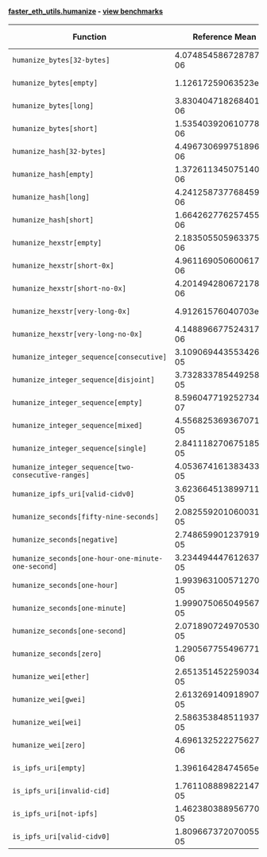 #### [faster_eth_utils.humanize](https://github.com/BobTheBuidler/faster-eth-utils/blob/master/faster_eth_utils/humanize.py) - [view benchmarks](https://github.com/BobTheBuidler/faster-eth-utils/blob/master/benchmarks/test_humanize_benchmarks.py)

| Function | Reference Mean | Faster Mean | % Change | Speedup (%) | x Faster | Faster |
|----------|---------------|-------------|----------|-------------|----------|--------|
| `humanize_bytes[32-bytes]` | 4.074854586728787e-06 | 2.5554408617735795e-06 | 37.29% | 59.46% | 1.59x | ✅ |
| `humanize_bytes[empty]` | 1.12617259063523e-06 | 8.254134567782844e-07 | 26.71% | 36.44% | 1.36x | ✅ |
| `humanize_bytes[long]` | 3.830404718268401e-06 | 2.3425481665869892e-06 | 38.84% | 63.51% | 1.64x | ✅ |
| `humanize_bytes[short]` | 1.5354039206107783e-06 | 1.1289843077197288e-06 | 26.47% | 36.00% | 1.36x | ✅ |
| `humanize_hash[32-bytes]` | 4.496730699751896e-06 | 2.5430640785964033e-06 | 43.45% | 76.82% | 1.77x | ✅ |
| `humanize_hash[empty]` | 1.3726113450751409e-06 | 8.612422453628528e-07 | 37.26% | 59.38% | 1.59x | ✅ |
| `humanize_hash[long]` | 4.241258737768459e-06 | 2.330904542310913e-06 | 45.04% | 81.96% | 1.82x | ✅ |
| `humanize_hash[short]` | 1.664262776257455e-06 | 1.1379013082907532e-06 | 31.63% | 46.26% | 1.46x | ✅ |
| `humanize_hexstr[empty]` | 2.1835055059633758e-06 | 6.898871418479339e-07 | 68.40% | 216.50% | 3.17x | ✅ |
| `humanize_hexstr[short-0x]` | 4.961169050600617e-06 | 2.2175410283620233e-06 | 55.30% | 123.72% | 2.24x | ✅ |
| `humanize_hexstr[short-no-0x]` | 4.201494280672178e-06 | 1.7603985329284238e-06 | 58.10% | 138.67% | 2.39x | ✅ |
| `humanize_hexstr[very-long-0x]` | 4.91261576040703e-06 | 2.218087635486685e-06 | 54.85% | 121.48% | 2.21x | ✅ |
| `humanize_hexstr[very-long-no-0x]` | 4.1488966775243175e-06 | 1.7536688015238757e-06 | 57.73% | 136.58% | 2.37x | ✅ |
| `humanize_integer_sequence[consecutive]` | 3.1090694435534266e-05 | 2.4392637833575022e-05 | 21.54% | 27.46% | 1.27x | ✅ |
| `humanize_integer_sequence[disjoint]` | 3.732833785449258e-05 | 2.9428243101923517e-05 | 21.16% | 26.85% | 1.27x | ✅ |
| `humanize_integer_sequence[empty]` | 8.596047719252734e-07 | 6.932706853185478e-07 | 19.35% | 23.99% | 1.24x | ✅ |
| `humanize_integer_sequence[mixed]` | 4.5568253693670714e-05 | 3.7048842497500964e-05 | 18.70% | 23.00% | 1.23x | ✅ |
| `humanize_integer_sequence[single]` | 2.8411182706751854e-05 | 2.0528949115458736e-05 | 27.74% | 38.40% | 1.38x | ✅ |
| `humanize_integer_sequence[two-consecutive-ranges]` | 4.053674161383433e-05 | 3.275086300814381e-05 | 19.21% | 23.77% | 1.24x | ✅ |
| `humanize_ipfs_uri[valid-cidv0]` | 3.623664513899711e-05 | 3.3386008002593165e-05 | 7.87% | 8.54% | 1.09x | ✅ |
| `humanize_seconds[fifty-nine-seconds]` | 2.0825592010600313e-05 | 1.8434192300640906e-05 | 11.48% | 12.97% | 1.13x | ✅ |
| `humanize_seconds[negative]` | 2.748659901237919e-05 | 1.8328785317868374e-05 | 33.32% | 49.96% | 1.50x | ✅ |
| `humanize_seconds[one-hour-one-minute-one-second]` | 3.234494447612637e-05 | 2.070094662168845e-05 | 36.00% | 56.25% | 1.56x | ✅ |
| `humanize_seconds[one-hour]` | 1.9939631005712708e-05 | 1.753283898490453e-05 | 12.07% | 13.73% | 1.14x | ✅ |
| `humanize_seconds[one-minute]` | 1.999075065049567e-05 | 1.7886626405060317e-05 | 10.53% | 11.76% | 1.12x | ✅ |
| `humanize_seconds[one-second]` | 2.0718907249705308e-05 | 1.843016764153226e-05 | 11.05% | 12.42% | 1.12x | ✅ |
| `humanize_seconds[zero]` | 1.2905677554967717e-06 | 1.0233571465549986e-06 | 20.70% | 26.11% | 1.26x | ✅ |
| `humanize_wei[ether]` | 2.651351452259034e-05 | 2.573914392296926e-05 | 2.92% | 3.01% | 1.03x | ✅ |
| `humanize_wei[gwei]` | 2.6132691409189077e-05 | 2.5060935991828237e-05 | 4.10% | 4.28% | 1.04x | ✅ |
| `humanize_wei[wei]` | 2.586353848511937e-05 | 2.459538964522118e-05 | 4.90% | 5.16% | 1.05x | ✅ |
| `humanize_wei[zero]` | 4.696132522275627e-06 | 3.934408627677521e-06 | 16.22% | 19.36% | 1.19x | ✅ |
| `is_ipfs_uri[empty]` | 1.39616428474565e-05 | 1.4067501405818503e-05 | -0.76% | -0.75% | 0.99x | ❌ |
| `is_ipfs_uri[invalid-cid]` | 1.7611088898221475e-05 | 1.6551389350200895e-05 | 6.02% | 6.40% | 1.06x | ✅ |
| `is_ipfs_uri[not-ipfs]` | 1.4623803889567708e-05 | 1.4858626163157419e-05 | -1.61% | -1.58% | 0.98x | ❌ |
| `is_ipfs_uri[valid-cidv0]` | 1.8096673720700557e-05 | 1.667214869084171e-05 | 7.87% | 8.54% | 1.09x | ✅ |
